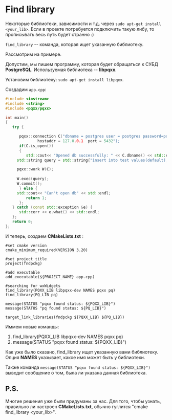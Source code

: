 # Find library


Некоторые библиотеки, зависимости и т.д. через `sudo apt-get install <your_lib>`. Если в проекте потребуется подключить такую либу, то прописывать весь путь будет странно :)

`find_library` -- команда, которая ищет указанную библиотеку. 

Рассмотрим на примере.

Допустим, мы пишем программу, которая будет обращаться к СУБД **PostgreSQL**. Используемая библиотека -- **libpqxx**.

Установим библиотеку: `sudo apt-get install libpqxx`.

Создадим `app.cpp`:

```cpp
#include <iostream>
#include <string>
#include <pqxx/pqxx>

int main()
{
   try {

      pqxx::connection C("dbname = postgres user = postgres password=postgres \ 
		      hostaddr = 127.0.0.1  port = 5432");
      if(C.is_open())
      {
         std::cout<< "Opened db successfully: " << C.dbname() << std::endl;
	 std::string query = std::string{"insert into test values(default);"};

	 pqxx::work W(C);
	 
	 W.exec(query);
	 W.commit();
      } else {
	 std::cout<< "Can't open db" << std::endl;
         return 1;
      };
   } catch (const std::exception &e) {
      std::cerr << e.what() << std::endl;
   };
   return 0;
};
```

И теперь, создаем **CMakeLists.txt** :

```
#set cmake version
cmake_minimum_required(VERSION 3.20)

#set project title
project(fndpckg)

#add executable
add_executable(${PROJECT_NAME} app.cpp)

#searching for wxWidgets
find_library(PQXX_LIB libpqxx-dev NAMES pqxx pq)
find_library(PQ_LIB pq)

message(STATUS "pqxx found status: ${PQXX_LIB}")
message(STATUS "pq found status: ${PQ_LIB}")

target_link_libraries(fndpckg ${PQXX_LIB} ${PQ_LIB})
```

Иммем новые команды:
1. find_library(PQXX_LIB libpqxx-dev NAMES pqxx pq)
2. message(STATUS "pqxx found status: ${PQXX_LIB}")

Как уже было сказано, find_library ищет указанную вами библиотеку. Опция **NAMES** указывает, какое имя может быть у библиотеки.

Также команда `message(STATUS "pqxx found status: ${PQXX_LIB}")` выводит сообщение о том, была ли указана данная библиотека.

## P.S.

Многие решения уже были придуманы за нас. Для того, чтобы узнать, правильно ли настроен **CMakeLists.txt**, обычно гуглится "cmake find_library <your_lib>".

